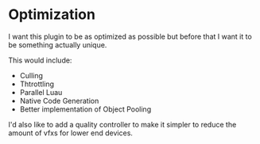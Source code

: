 # Optimization

I want this plugin to be as optimized as possible but before that I want it to be something actually unique.

This would include:

-   Culling
-   Thtrottling
-   Parallel Luau
-   Native Code Generation
-   Better implementation of Object Pooling

I'd also like to add a quality controller to make it simpler to reduce the amount of vfxs for lower end devices.
